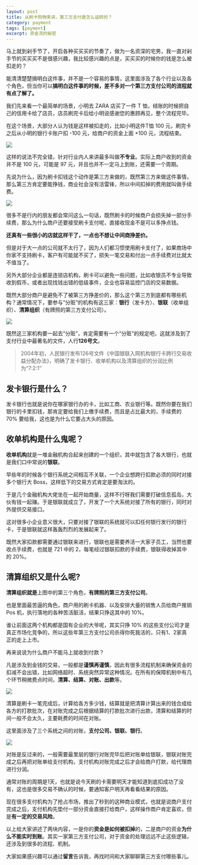 ```yaml
---
layout: post
title: 从刷卡购物来讲，第三方支付是怎么运转的？
category: payment
tags: [payment]
excerpt: 资金流的秘密
---
```


马上就到剁手节了，开启各种买买买的节奏了，做为一名资深的宅男，我一直对剁手节的买买买不是很感兴趣，我比较感兴趣的点是，买买买的时候你的钱是怎么被扣走的？

能清清楚楚搞明白这件事，并不是一个容易的事情，这里面涉及了各个行业以及各个角色，但当你可以**搞明白这件事的时候，差不多对一个第三方支付公司的流程就有点了解了。**

我们先来看一个最简单的场景，小明去 ZARA 店买了一件 T 恤，结账的时候把自己的信用卡给了店员，店员刷完卡后给小明说感谢您的惠顾再见，整个流程完毕。

在这个场景，大部分人认为钱是这样被扣走的，比如小明这件T恤 100 元，刷完卡之后从小明的银行卡账户扣 -100 元，给商户的资金上面 +100 元，流程结束。

![](http://favorites.ren/assets/images/2019/payment/buy01.jpg)

这样的说法不完全错，针对行业内人来讲最多叫做**不专业**。实际上商户收到的资金并不是 100 元，可能是 97 元，并且也并不一定马上到账，还需要一个周期。

先说为什么，因为刷卡扣钱这个动作是第三方来做的，既然第三方来做这件事情，那么第三方肯定要能挣钱，商业社会没有活雷锋，所以中间扣掉的费用就叫做手续费。

![](http://favorites.ren/assets/images/2019/payment/buy02.jpg)

很多不是行内的朋友都会常问这么一句话，既然刷卡的时候商户会损失掉一部分手续费，那么为什么商户还要接受刷卡支付呢，直接收现金不是可以多挣点钱。

**还真有一些很小的店就这样干了，一点也不想让中间商挣差价。**

但是对于大一点的公司就不太行了，因为人们都习惯使用刷卡支付了，如果商场中你家不支持刷卡，客户有可能就不买了，损失一笔交易和付出一点手续费对比就太不值当了。

另外大部分企业都是连锁店机构，刷卡可以避免一些问题，比如收银员不专业导致收到假币，或者出现找钱出错的低级事件，企业也容易监控门店的交易数据。

既然大部分商户是避免不了被第三方挣差价的，那么这个第三方到底都有哪些机构？通常情况下，要参与“分赃”的机构有这三家：**银行**（发卡方）、**银联**（收单组织）、**清算组织**（有牌照的第三方支付公司）。

![](http://favorites.ren/assets/images/2019/payment/buy03.jpg)

既然这三家机构要一起去“分赃”，肯定需要有一个“分赃”的规定吧，这就涉及到了支付行业中最著名的文件，人行**126号文**。

> 2004年初，人民银行发布126号文件《中国银联入网机构银行卡跨行交易收益分配办法》，明确了发卡银行、收单机构以及清算组织的分润比例为“7:2:1”

## 发卡银行是什么？

发卡银行也就是说你在哪家银行办的卡，比如工商、农业银行等。既然你要在我们银行的卡里扣钱，那肯定要给我们上缴手续费，而且是占比最大的，手续费的 70% 要给我，这也是为什么它要占大头的原因。

## 收单机构是什么鬼呢？

**收单机构**就是一堆金融机构合起来创建的一个组织，其中就包含了各大银行，也就是我们口中常说的**银联**。

早些年的时候各个银行系统之间相互不关联，一个企业想跨行扣款必须的同时对接多个银行大 Boss，这样低下的交易方式肯定是要淘汰的。

于是几个金融机构大佬坐在一起开始商量，这样不行呀我们需要打破信息孤岛，大伙有钱一起赚。于是银联就成立了，开发了一个大系统对接了所有的银行，同时对外提供交易接口。

这对很多小企业意义很大，只要对接了银联的系统就可以扣任何银行发行的银行卡，于是银联就这样轰轰烈烈的发展起来了。

既然大家扣款都需要通过银联来进行，银联也是需要养活一大家子员工，当然也要收点手续费，也就是 721 中的 2，每笔经过银联扣款的手续费，银联得收掉其中的 20%。

## 清算组织又是什么呢?

**清算组织就是**上图中的第三个角色，**有牌照的第三方支付公司**。

也是里面最苦逼的角色，商户用的刷卡机器、以及安排大量的销售人员给商户推销 Pos 机，执行落地的各种苦活脏活，结果只挣这其中的 10%。

谁让前面这两个机构都是国有企业的大爷呢，其实只挣 10% 的这些支付公司才是真正市场化竞争的，所以这些年第三方支付公司杀得你死我活的，只有1、2家真正的走上上市。

再来说说为什么商户不能马上就收到付款？

凡是涉及到金钱的交易，一般都是**谨慎再谨慎**，因此有很多流程机制来确保资金的扣减不会出错，比如网络超时、系统突然异常这种情况。在所有的保障机制中有几个环节稍微费点时间，**清算、结算、对账、出款**等。

![](http://favorites.ren/assets/images/2019/payment/buy04.jpg)

清算是刷卡一笔完成后，计算给各方多少钱，结算就是把清算计算出来的钱合成给各方的打款批次，在对账完成之后根据结算的打款批次进行出款，清算和结算的时间一般不会太久，主要耗费的时间在对账。

这里面涉及了三个系统之间的对账，**支付公司、银联、银行**。

![](http://favorites.ren/assets/images/2019/payment/buy05.jpg)

对账是反过来的，一般需要最里层的银行对账完毕后把对账单给银联，银联对账完成之后再把对账单给支付机构，支付机构对账完成之后才会给商户打款，给代理商进行分润。

通常对账的周期是1天，也就是说今天刷的卡需要明天才能知道到底扣成功了没有，这也是很多交易不确认的时候，要通知客户明天再看看结果的原因。

现在很多支付机构为了抢占市场，推出了秒到的这种商业模式，也就是说商户支付完成之后，支付机构先垫付一部分资金直接打给商户，这样操作商户肯定喜欢，但是**有一定的交易风险**。

以上给大家讲述了两块内容，一是你的**资金是如何被扣掉**的，二是商户的资金**为什么不能实时到账**。其实一家第三方支付公司，对于资金的处理远远不止这些逻辑，还涉及到很多的流程、机制。

大家如果感兴趣可以通过**留言**告诉我，再找时间和大家聊聊第三方支付哪些事儿。